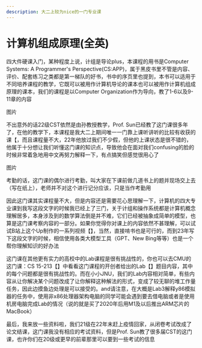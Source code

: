 ```yaml
---
description: 大二上较为nice的一门专业课
---
```


# 计算机组成原理(全英)

四大件硬课入门，某种程度上说，计组是导论plus，本课程的用书是Computer Systems: A Programmer's Perspective(CS:APP)，属于黑皮书里不管是内容、评价、配套练习之类都是第一梯队的好书，书中的序页里也提到，本书可以适用于不同培养课程的教学，它既可以被用作计算机导论的课本也可以被用作计算机组成原理的课本，我们的课程是以Computer Organization作为导向，教了1-6以及9-11章的内容

图片

不出意外的话22级CST依然是由孙教授教学，Prof. Sun已经教了这门课很多年了，在他的教学下，本课程是我大二上期间唯一一门靠上课听讲听的比较有收获的课【，而且课程量不大，22年他放过我们不少假，但他的上课状态是很不错的，他属于十分想让我们听懂这门课的知识点，导致他会在面对我们confusing的脸的时候非常着急地用中文再努力解释一下，有点搞笑但感觉很用心了

图片

考勤的话，这门课的偶尔进行考勤，叫大家在下课前做几道书上的题并现场交上去（写在纸上），老师并不对这个进行记分应该，只是当作考勤用

因此这门课其实课程量不大，但是内容还是需要花心思理解一下，计算机的四大专业课到我写这段文字的时候我已经上了三门，关于计组和操作系统都是计算机概念理解居多，本身涉及到的数学算法倒是并不难，它们已经被抽象成简单的模型，也算是这门课考察内容的一部分。如果你觉得你对课上的内容依然不甚理解，可以试试B站上这个Up制作的一系列视频【】，当然，直接啃书也是可行的，而到23年写下这段文字的时候，相信使用各类大模型工具（GPT、New Bing等等）也是一个帮你理解知识的好办法

这门课在其他更有实力的高校中的Lab课程是很有挑战性的，你也可以去CMU的这门课：CS 15-213【】中看看这门课程的开创者给出的Lab【】题目内容，其中的每个问题都是很有挑战性的。而在小小JNU，我们的Lab内容相对简单，有些内容从让你解决某个问题改成了让你解释这种解法的形式，变成了较无聊的堆工作量任务，因此边摸鱼边处理是可以接受的。and请注意，在大概是Lab3解释y86模拟器的任务中，使用非x86处理器架构电脑的同学可能会遇到要去借电脑或者是使用机房电脑完成Lab的情况（说的就是买了2020年后用M1及以后推出ARM芯片的MacBook）

最后，我来放一些资料啦，我们21级在22年末赶上疫情回家，从闭卷考试改成了论文结课，这门课我没有相应的考试资料，但是Prof. Sun教了很多届CST的这门课，也许你们在20级或更早的前辈那里可以要到一些考试的信息
